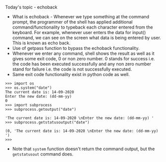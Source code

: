 Today's topic - echoback
- What is echoback - Whenever we type something at the command prompt, the programmer of the shell has applied additional command/functionality to typeback each character entered from the 
keyboard. For example, whenever user enters the data for input() command, we can see on the screen what data is being entered by user. This is known as echo back.
- Use of getpass function to bypass the echoback functionality.
- Whenever we enter any command, shell shows the result as well as it gives some exit code, 0 or non zero number. 0 stands for success i.e. the code has been executed successfully and any non zero number stand for failure i.e. the code is not successfully executed.
- Same exit code functionality exist in python code as well.

```
>>> import os
>>> os.system("date")
The current date is: 14-09-2020
Enter the new date: (dd-mm-yy)
0
>>> import subprocess
>>> subprocess.getoutput("date")

'The current date is: 14-09-2020 \nEnter the new date: (dd-mm-yy) '
>>> subprocess.getstatusoutput("date")

(0, 'The current date is: 14-09-2020 \nEnter the new date: (dd-mm-yy) ')
>>>
```

- Note that `system` function doesn't return the command output, but the `getstatusout` command does.
